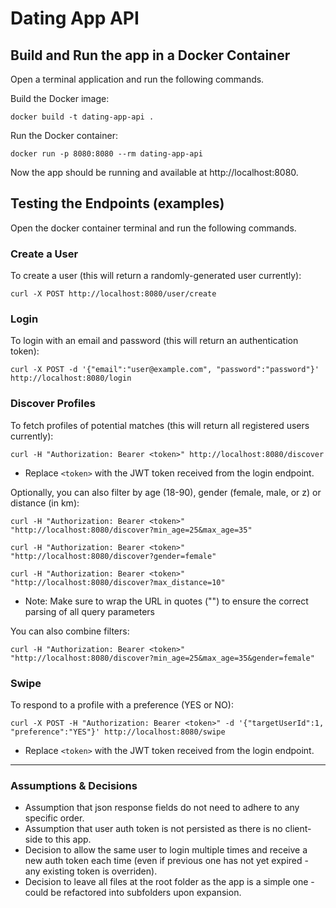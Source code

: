 # Dating App API

## Build and Run the app in a Docker Container

Open a terminal application and run the following commands.

Build the Docker image:

`docker build -t dating-app-api .`

Run the Docker container:

`docker run -p 8080:8080 --rm dating-app-api`

Now the app should be running and available at http://localhost:8080.

## Testing the Endpoints (examples)

Open the docker container terminal and run the following commands.

### Create a User

To create a user (this will return a randomly-generated user currently):

`curl -X POST http://localhost:8080/user/create`

### Login

To login with an email and password (this will return an authentication token):

`curl -X POST -d '{"email":"user@example.com", "password":"password"}' http://localhost:8080/login`

### Discover Profiles

To fetch profiles of potential matches (this will return all registered users currently):

`curl -H "Authorization: Bearer <token>" http://localhost:8080/discover`
- Replace `<token>` with the JWT token received from the login endpoint.

Optionally, you can also filter by age (18-90), gender (female, male, or z) or distance (in km):

`curl -H "Authorization: Bearer <token>" "http://localhost:8080/discover?min_age=25&max_age=35"`

`curl -H "Authorization: Bearer <token>" "http://localhost:8080/discover?gender=female"`

`curl -H "Authorization: Bearer <token>" "http://localhost:8080/discover?max_distance=10"`
- Note: Make sure to wrap the URL in quotes ("") to ensure the correct parsing of all query parameters

You can also combine filters:

`curl -H "Authorization: Bearer <token>" "http://localhost:8080/discover?min_age=25&max_age=35&gender=female"`

### Swipe

To respond to a profile with a preference (YES or NO):

`curl -X POST -H "Authorization: Bearer <token>" -d '{"targetUserId":1, "preference":"YES"}' http://localhost:8080/swipe`
- Replace `<token>` with the JWT token received from the login endpoint.

---

### Assumptions & Decisions

- Assumption that json response fields do not need to adhere to any specific order.
- Assumption that user auth token is not persisted as there is no client-side to this app.
- Decision to allow the same user to login multiple times and receive a new auth token each time (even if previous one has not yet expired - any existing token is overriden).
- Decision to leave all files at the root folder as the app is a simple one - could be refactored into subfolders upon expansion.